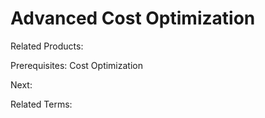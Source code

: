 # Advanced Cost Optimization


Related Products:

Prerequisites:  Cost Optimization

Next:

Related Terms:
